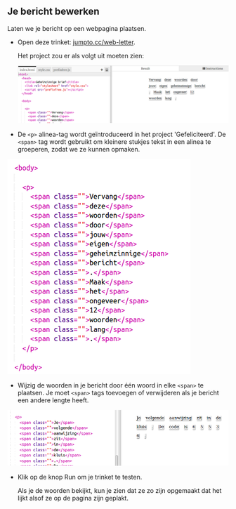 ## Je bericht bewerken

Laten we je bericht op een webpagina plaatsen.

+ Open deze trinket: <a href="http://jumpto.cc/web-letter" target="_blank">jumpto.cc/web-letter</a>.
    
    Het project zou er als volgt uit moeten zien:
    
    ![screenshot](images/letter-starter.png)

+ De `<p>` alinea-tag wordt geïntroduceerd in het project 'Gefeliciteerd'. De `<span>` tag wordt gebruikt om kleinere stukjes tekst in een alinea te groeperen, zodat we ze kunnen opmaken.

![screenshot](images/letter-placeholder.png)

+ Wijzig de woorden in je bericht door één woord in elke `<span>` te plaatsen. Je moet `<span>` tags toevoegen of verwijderen als je bericht een andere lengte heeft. 

![screenshot](images/letter-message.png)

+ Klik op de knop Run om je trinket te testen.
    
    Als je de woorden bekijkt, kun je zien dat ze zo zijn opgemaakt dat het lijkt alsof ze op de pagina zijn geplakt.